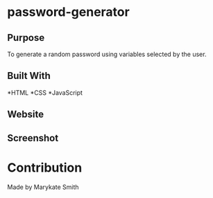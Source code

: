 # password-generator

## Purpose
To generate a random password using variables selected by the user. 

## Built With
*HTML
*CSS
*JavaScript

## Website


## Screenshot


# Contribution
Made by Marykate Smith